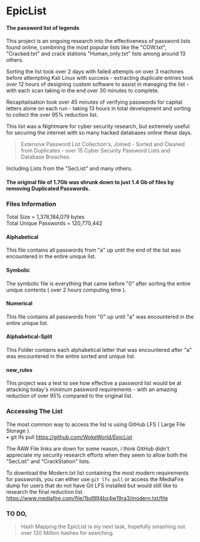 # EpicList
#### The password list of legends    
This project is an ongoing research into the effectiveness of password lists found online, combining the most popular lists like the "COW.txt", "Cracked.txt" and crack stations "Human_only.txt" lists among around 13 others.
    
Sorting the list took over 2 days with failed attempts on over 3 machines before attempting Kali Linux with success - extracting duplicate entries took over 12 hours of designing custom software to assist in managing the list - with each scan taking in the end over 30 minutes to complete.    

Recapitalisation took over 45 minutes of verifying passwords for capital letters alone on each run - taking 13 hours in total development and sorting to collect the over 95% reduction list.      
 
This list was a Nightmare for cyber security research, but extremely useful for securing the internet with so many hacked databases online these days.      
 
   
> Extensive Password List Collection's, Joined - Sorted and Cleaned from Duplicates - over 15 Cyber Security Password Lists and Database Breaches.
 
Including Lists from the "SecList" and many others.   

 
#### The original file of 1.7Gb was shrunk down to just 1.4 Gb of files by removing Duplicated Passwords.    
  
### Files Information    
Total Size = 1,378,184,079 bytes    
Total Unique Passwords = 120,770,442   

#### Alphabetical  
This file contains all passwords from "a" up until the end of the list was encountered in the entire unique list.

#### Symbolic     
The symbolic file is everything that came before "0" after sorting the entire unique contents ( over 2 hours computing time ).
 
#### Numerical   
This file contains all passwords from "0" up until "a" was encountered in the entire unique list.
 
#### Alphabetical-Split   
This Folder contains each alphabetical letter that was encountered after "a" was encountered in the entire sorted and unique list.   
 
#### new_rules    
This project was a test to see how effective a password list would be at attacking today's minimum password requirements - with an amazing reduction of over 95% compared to the original list.
     
  
### Accessing The List    
The most common way to access the list is using GitHub LFS ( Large File Storage ).    
• git lfs pull https://github.com/WokeWorld/EpicList    
  
The RAW File links are down for some reason, i think GitHub didn't appreciate my security research efforts when they seem to allow both the "SecList" and "CrackStation" lists.   
 
To download the Modern.txt list containing the most modern requirements for passwords, you can either use `git lfs pull`  or access the MediaFire dump for users that do not have Git LFS installed but would still like to research the final reduction list.    
 https://www.mediafire.com/file/1bd994bz4w19ra3/modern.txt/file


   

### TO DO,   
> Hash Mapping the EpicList is my next task, hopefully smashing out over 120 Million hashes for searching.  


  
  
